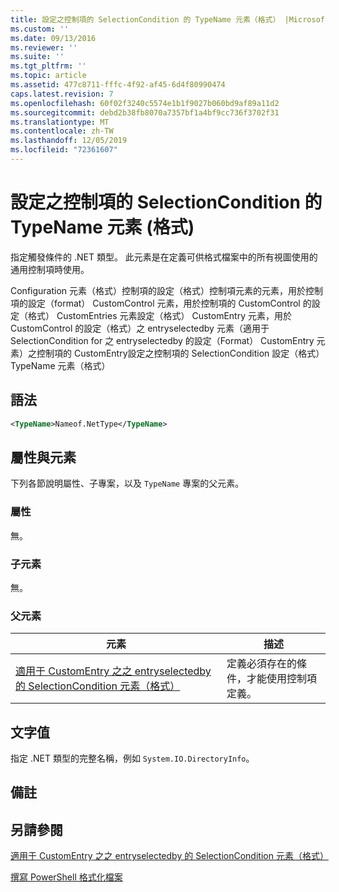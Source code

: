 ```yaml
---
title: 設定之控制項的 SelectionCondition 的 TypeName 元素（格式） |Microsoft Docs
ms.custom: ''
ms.date: 09/13/2016
ms.reviewer: ''
ms.suite: ''
ms.tgt_pltfrm: ''
ms.topic: article
ms.assetid: 477c8711-fffc-4f92-af45-6d4f80990474
caps.latest.revision: 7
ms.openlocfilehash: 60f02f3240c5574e1b1f9027b060bd9af89a11d2
ms.sourcegitcommit: debd2b38fb8070a7357bf1a4bf9cc736f3702f31
ms.translationtype: MT
ms.contentlocale: zh-TW
ms.lasthandoff: 12/05/2019
ms.locfileid: "72361607"
---
```

# <a name="typename-element-for-selectioncondition-for-controls-for-configuration-format"></a>設定之控制項的 SelectionCondition 的 TypeName 元素 (格式)

指定觸發條件的 .NET 類型。 此元素是在定義可供格式檔案中的所有視圖使用的通用控制項時使用。

Configuration 元素（格式）控制項的設定（格式）控制項元素的元素，用於控制項的設定（format） CustomControl 元素，用於控制項的 CustomControl 的設定（格式） CustomEntries 元素設定（格式） CustomEntry 元素，用於 CustomControl 的設定（格式）之 entryselectedby 元素（適用于 SelectionCondition for 之 entryselectedby 的設定（Format） CustomEntry 元素）之控制項的 CustomEntry設定之控制項的 SelectionCondition 設定（格式） TypeName 元素（格式）

## <a name="syntax"></a>語法

```xml
<TypeName>Nameof.NetType</TypeName>

```

## <a name="attributes-and-elements"></a>屬性與元素

下列各節說明屬性、子專案，以及 `TypeName` 專案的父元素。

### <a name="attributes"></a>屬性

無。

### <a name="child-elements"></a>子元素

無。

### <a name="parent-elements"></a>父元素

|元素|描述|
|-------------|-----------------|
|[適用于 CustomEntry 之之 entryselectedby 的 SelectionCondition 元素（格式）](./selectioncondition-element-for-entryselectedby-for-controls-for-configuration-format.md)|定義必須存在的條件，才能使用控制項定義。|

## <a name="text-value"></a>文字值

指定 .NET 類型的完整名稱，例如 `System.IO.DirectoryInfo`。

## <a name="remarks"></a>備註

## <a name="see-also"></a>另請參閱

[適用于 CustomEntry 之之 entryselectedby 的 SelectionCondition 元素（格式）](./selectioncondition-element-for-entryselectedby-for-controls-for-configuration-format.md)

[撰寫 PowerShell 格式化檔案](./writing-a-powershell-formatting-file.md)
